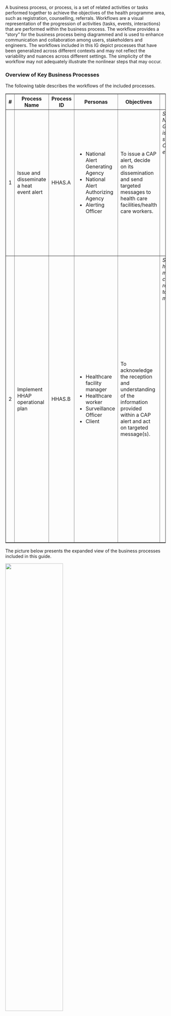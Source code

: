 A business process, or process, is a set of related activities or tasks 
performed together to achieve the objectives of the health programme area, 
such as registration, counselling, referrals. Workflows are a visual 
representation of the progression of activities (tasks, events, interactions) 
that are performed within the business process. The workflow provides a “story” 
for the business process being diagrammed and is used to enhance communication 
and collaboration among users, stakeholders and engineers. The workflows included in this IG depict processes that have been generalized across different contexts and may not reflect the variability and nuances across different settings. The simplicity of the workflow may not adequately illustrate the nonlinear steps that may occur.


### Overview of Key Business Processes 
The following table describes the workflows of the included processes. 

<table border="1" class="dataframe table table-striped table-bordered">
  <thead>
    <tr class="header">
      <th><strong>#</strong> </th>
      <th><strong>Process Name</strong> </th>
      <th><strong>Process ID</strong> </th>
      <th><strong>Personas</strong> </th>
      <th><strong>Objectives</strong> </th>
      <th><strong>Task set</strong> </th>
    </tr>
 </thead>
 <tbody>
    <tr class="odd">
      <td>1</td>
      <td>Issue and disseminate a heat event alert</td>
      <td>HHAS.A</td>
      <td>
        <ul>
            <li>National Alert Generating Agency</li>
            <li>National Alert Authorizing Agency</li>
            <li>Alerting Officer</li>
        </ul>
    </td>
      <td>To issue a CAP alert, decide on its dissemination  and send targeted messages to health care facilities/health care workers.</td>
      <td><i>Starting point: The National Alert Generating Agency issues and sends/publishes a CAP alert for a heat event.</i> <br>
    <ul>
        <li>Issue a heat event CAP alert</li>
        <li>Decide on alert dissemination authorization</li>
        <li>Review the system generated message(s)</li>
        <li>Review and validate the list of recipients</li>
        <li>Send targeted message(s)</li>
    </ul>
 </td>
    </tr>
     <tr class="even">
      <td>2</td>
      <td>Implement HHAP operational plan</td>
      <td>HHAS.B</td>
      <td>
        <ul>
            <li>Healthcare facility manager</li>
            <li>Healthcare worker</li>
            <li>Surveillance Officer</li>
            <li>Client</li>
        </ul>
    </td>
    <td>To acknowledge the reception and understanding of the information provided within a CAP alert and act on targeted message(s).</td>
    <td><i>Starting point: The health facility manager/health care worker receives the targeted message(s).</i> <br>
        <ul>
            <li>Acknowledge the message(s) reception</li>
            <li><i>(Health facility manager)</i> Send message(s) to health-care workers</li>
            <li><i>(Health care worker)</i> Act on targeted message(s):
                <ul>
                    <li>Perform actions that reduce occupational heat stress;</li>
                    <li>Evaluate client symptoms against case definition;</li>
                    <li>Report cases that meet the heat-related case definition.</li>
                </ul>
            </li>
            <li><i>(Surveillance officer)</i> Conduct heat event investigation </li>
            <li><i>(Surveillance officer)</i> Compile and submit heat event report </li>
        </ul>
    </td>
    </tr>
  </tbody>
</table>

The picture below presents the expanded view of the business processes included in this guide.


<img src="./All_processes_expanded_v4.svg" style="width:60%; align:center"/>
<br clear="all"/>

Notes: 
- "Issue HEAT-HEALTH action plan" and "Registration" sub-processes are linked to the overall HHAS process but are out of scope in this iteration (colored in purple in the diagram);
- The source file of the business processes designed for this guide can be downloaded [here](HHAS L2_BPMN files.zip).

#### A. Business process for issuing and disseminating a heat event alert

**Objective:** To issue a CAP alert, decide on its dissemination  and send targeted messages to health care facilities/health care workers.

**Notes and annotations:**

<ol>
  <li>Forecast an upcoming heat event
    <ul>
      <li>The National Alert Generating Agency uses climatological information and weather forecasts to identify upcoming heat events. Estimations concluding that predefined thresholds will be breached represent the trigger point for a HHAS workflow. The decision to issue or not a heat event alert should be determined from close collaboration of climate, weather, and health communities and policy developers and represents a judgment call of the group of people involved in the decision-making process.</li>
    </ul>
  </li>
  <li>Issue a heat event CAP alert (“Alert”)
    <ul>
      <li>The Alert originator issues a heat event alert in the form of a Common Alerting Protocol (CAP) alert;</li>
      <li>The Alert should follow a CAP format, which is an open, non-proprietary digital message format (RSS , ATOM , or MQTT ) for all types of alerts and notifications (Ref ITU CAP). CAP assists with clear quick action-oriented messaging through machine-to-machine dissemination and to a variety of partners and the public, through a generic XML format;</li>
      <li>One of the most used methods for disseminating CAP alerts is via the publish/subscribe mechanism, also known as CAP alert feeds. The subscribed actors, including the National Alert Authorizing Agency, can fetch the alert, usually via an alert aggregator service integrated into the HHAS solution;</li>
      <li>Beside the commonly used publish/subscribe mechanism for disseminating CAP alerts, other solutions can be implemented for delivering the CAP alerts (e.g. Mobile Alert Communication Management (mACM) IHE profile). The dissemination method and technology remain a decision to be made during implementation;</li>
      <li>Guidelines:
        <ul>
          <li>Common alerting protocol (CAP 1.2), ITU-T X.1303 bis<sup id="ref1"><a href="#fn1">1</a></sup>;</li>
          <li>Common Alerting Protocol Version 1.2, OASIS<sup id="ref2"><a href="#fn2">2</a></sup>;</li>
          <li>Common Policies and Practices (Version 03)<sup id="ref3"><a href="#fn3">3</a></sup>;</li>
          <li>Mobile Alert Communication Management (mACM) IHE profile<sup id="ref4"><a href="#fn4">4</a></sup>;</li>
        </ul>
      </li>
    </ul>
  </li>
  <li>Decide on Alert dissemination authorization
    <ul>
      <li>The National Alert Authorizing Agency decides if the alert needs to be disseminated to health care facilities and/or healthcare workers. If available, decision-support logic integrated into the HHAS can help with the decision-making process;</li>
      <li>The decision process to authorize a heat-event and the group or Agency tasked to abide by that authorization process, should be decided on and developed through a co-design approach. Co-design involves the collaboration and active participation of multiple groups in the collective development to meet the diverse needs of those likely to benefit from heat event and heat-health related warnings. Important groups involved in the co-design process would include, NHMS, health ministries and associated agencies, social services, the emergency services, environmental health policy- and decision-makers, representatives of specific target (heat vulnerable/at risk/indigenous) groups for warnings and the public;</li>
      <li>Based on the co-design process, the Alert Authorizing Agency should make an interpretation of the hazard forecasts and impact estimates. Contextual factors, such as concurrent hazards which may hamper the population's ability to adapt their behaviours or environments (e.g., wildfires), pressures on the delivery of health and social care services (e.g., COVID-19 pandemic) and other indirect factors that might determine the general level of heat-related vulnerability such as the cost of energy for cooling.</li>
    </ul>
  </li>
  <li>Dissemination to health-care workers authorized?
    <ul>
      <li>The Alert dissemination may be approved or disapproved;</li>
      <li>If approved, the system may include a confirmation of approval before further dissemination.</li>
    </ul>
  </li>
  <li>Review the system generated message(s)
    <ul>
      <li>Once approved, the HHAS enhances automatically the Alert content with guidance from the HHAP, based on pre-defined logic;</li>
      <li>The Alerting Officer receives a notification via the HHAS of a new Alert on subscribed CAP Feed and reviews the Alert, including the enhancements proposed by the HHAS.</li>
    </ul>
  </li>
  <li>Adaptation needed?
    <ul>
      <li>The Alerting Officer determines if any additional enhancements are required for needs contextualized to the regions of impact.</li>
    </ul>
  </li>
  <li>Determine if direct dissemination to health workers is necessary
    <ul>
      <li>The Alerting Officer follows the operational guidance from the local Heat Health Action Plan to determine if the alert must be sent directly to health care workers as well or only to healthcare facilities (health service managers).</li>
    </ul>
  </li>
  <li>Retrieve and review the list of recipients
    <ul>
      <li>The affected area indicated in the Alert is the main criterion used to determine who are the recipients of the message;</li>
      <li>The Alerting Officer identifies the impacted healthcare facility/healthcare workers through local mapping and healthcare registries;</li>
      <li>The HHAS can automatically retrieve the list of recipients from the health facilities registry and/or health workers registry if those are available and interoperable with the HHAS. The Alerting Officer can review and update the list, for example add or remove recipients, as necessary.</li>
    </ul>
  </li>
  <li>Send targeted message(s)
    <ul>
      <li>The Alert, containing targeted information, is sent to the health care facilities and/or health care workers via appropriate distribution mechanisms.</li>
    </ul>
  </li>
  <li>Targeted message(s) for health service managers sent</li>
  <li>Acknowledgment received for message(s) delivered to health service managers
    <ul>
      <li>The acknowledgement messages, sent via explicit acknowledgment actions or implicitly via system mechanisms, are received. This event closes the alert dissemination to health service managers workflow.</li>
    </ul>
  </li>
  <li>Targeted message(s) for health care workers sent</li>
  <li>Acknowledgment received for message(s) delivered to health care workers
    <ul>
      <li>The acknowledgement messages, sent via explicit acknowledgment actions or implicitly via system mechanisms, are received. This event closes the alert dissemination to health care workers workflow.</li>
    </ul>
  </li>
  <li>Generate targeted message(s) with extra guidance
    <ul>
      <li>The CAP message should be adapted based on the contextual factors of the heat event alert. In addition to the CAP standard elements (urgency, severity, certainty, etc.) included in the CAP alert provided by the Alert Generating Agency, contextualized details should be included, such as the potential impacts, disaggregated by vulnerable groups, and clear actions to reduce risk. Risk messaging can be co-developed in advance of a hazard with affected populations to help increase their preparation, based on the level of severity;</li>
      <li>Other improvements could include language adaptation or communication style of the healthcare facilities/workers, such as preference for adaptation measures;</li>
      <li>The resulting CAP message should be altered directly on the CAP Feed Service and maintain CAP message structure.</li>
    </ul>
  </li>
</ol>


#### B. Business process for implementing HHAP operational plan

**Objective:** To acknowledge the reception and understanding of the information provided within a CAP alert and act on targeted message(s).

**Notes and annotations:**

<ol>
  <li>Receives targeted message(s) for healthcare facility mangers
    <ul>
      <li>The targeted message(s) with guidance based on the HHAP and any extra local specificity is received by the health service managers. The managers should thoughtfully assess whether all the actions suggested in the messages are appropriate for their specific work environments, prioritizing the health and wellbeing of both clients (or patients) and staff.</li>
    </ul>
  </li>
  <li>Acknowledgement sent for reception of targeted message(s) for managers
    <ul>
      <li>The acknowledgement can be done:<br>
        <ul>
          <li>formally, via an explicit action such as confirming the alert reception by clicking a button, a link or by sending an email, etc.;</li>
          <li>informally and automatically performed by the system, for example, through the “read receipt” mechanism.</li>
        </ul>
      </li>
    </ul>
  </li>
  <li>Send message(s) to healthcare workers
    <ul>
      <li>Message(s) is(are) disseminated to the front-line health workers for their action and follow-up, in accordance with HHAP operational plans;</li>
      <li>The guidance can include specific actions to be performed by the health care workers to reduce potential negative impacts for the health system clients and/or advice on how to avoid exposure to occupational heat stress.</li>
    </ul>
  </li>
  <li>Act on targeted message(s)
    <ul>
      <li>The health care workers who receive the targeted message(s) perform suggested actions to prepare for and respond to the heat event alert;</li>
      <li>In clinical settings, health care workers should apply clinical judgment to respond appropriately to each patient’s or client’s individual needs. They should understand the health risks associated with extreme heat and know how to take protective measures. If a patient or client appears to be at risk of overheating—such as living in an excessively hot room or home—health care workers should know what actions need to be performed to ensure their immediate safety.</li>
    </ul>
    <ul>
      <li>4.1 Perform actions that reduce occupational heat stress
        <ul>
          <li>The health workers are one of the risk groups exposed to occupational heat stress. The health worker should perform the necessary actions to mitigate the negative impact the heat event can have on their mental and physical health.</li>
        </ul>
      </li>
      <li>4.2 Evaluate client symptoms against case definition
        <ul>
          <li>The health worker evaluates the health status of clients presenting with a heat-related illness. The symptoms are evaluated against heat-related case definition used in the country or region;</li>
          <li>The health worker takes appropriate actions, according to the HHAP and other clinical guidance.</li>
          <li>Guidance:
            <ul>
              <li>Public health advice on preventing health effects of heat: new and updated information for different audiences<sup id="ref5"><a href="#fn5">5</a></sup>;</li>
              <li>Treatment and Prevention of Heat-Related Illness | New England Journal of Medicine.<sup id="ref6"><a href="#fn6">6</a></sup></li>
            </ul>
          </li>
        </ul>
      </li>
      <li>4.3 Is the definition of a heat-related case met?</li>
      <li>4.4 Report case
        <ul>
          <li>A case that meets the definition of a heat-related case is reported to the surveillance team;</li>
          <li>Reporting the cases related to a heat event should be done as soon as they are detected, to allow for a real-time syndromic surveillance. This leads to better response time and actions, for example the surveillance data (daily deaths, daily calls to health information lines, daily ambulance calls, daily emergency room visits, occupancy rate of emergency room beds, etc.) might show increases in morbidity and mortality which might result in a decision to increase the alert level;</li>
          <li>The reporting of heat-related cases should be done via the HHAS or other digital tools interoperable with the HHAS, such as dedicated surveillance modules.</li>
        </ul>
      </li>
      <li>4.5 Provide other relevant clinical services
        <ul>
          <li>The health worker might provide other relevant clinical and support services, including referrals, if the case is evaluated as not being a heat-related case. The services needed are specific to each client and clinical condition(s).</li>
        </ul>
      </li>
      <li>4.6 Continue HHAP response
        <ul>
          <li>The HHAP is followed and implemented for each heat event and heat season, until the deactivation point is reached. This usually happens after an assessment of criteria concluding that the meteorological and health conditions are no longer a threat;</li>
          <li>To account for any “lag effect” in health impacts and ensure that the deactivation of an alert is not premature, some communities continue heat-alert activities for a few days after extreme heat conditions expire.</li>
          <li>Guidance:
            <ul>
              <li>Heat-Health Alerting system: guidance for health and social care providers.<sup id="ref7"><a href="#fn7">7</a></sup></li>
              <li>Heat Alert and Response Systems to Protect Health: Best Practices Guidebook.<sup id="ref8"><a href="#fn8">8</a></sup></li>
            </ul>
          </li>
        </ul>
      </li>
    </ul>
  </li>
  <li>Threshold for heat-related cases breached?
    <ul>
      <li>The impact-based thresholds for heat-related cases are established based on health data reported by healthcare workers. Reaching a pre-determined threshold can be an important criterion when deciding if a heat event investigation needs to be performed. The threshold values should be defined according to country specific guidelines and guidance documents.</li>
    </ul>
  </li>
  <li>Conduct heat event investigation
    <ul>
      <li>The surveillance officer performs a heat event investigation, focusing on assessing the impact of the heat event on health and on the effectiveness of the HHAP implementation. The investigation may require the involvement and expertise of an epidemiologist specialised in heat-related cases;</li>
      <li>Potential indicators that could be included in the analysis:
        <ul>
          <li>number of daily heat-related deaths relative to historical baseline;</li>
          <li>number of daily emergency calls during the heat event;</li>
          <li>number of daily emergency room visits and hospitalizations during the heat event.</li>
        </ul>
      </li>
      <li>Guidance:
        <ul>
          <li>Heat Alert and Response Systems to Protect Health: Best Practices Guidebook.<sup id="ref8"><a href="#fn8">8</a></sup></li>
        </ul>
      </li>
    </ul>
  </li>
  <li>Compile and submit heat event report
    <ul>
      <li>The Surveillance Officer compiles and submits the heat event report based on the data reported by the healthcare workers and the heat event investigation conducted, if any. The reports inform further adjustments to the HHAP by providing relevant information for stakeholders, such as data that better explain the temperature-mortality relationships or the cost-effectiveness of interventions. The development of the HHAP is an iterative process that should include conclusions made based on surveillance and reporting data generated for past heat events;</li>
      <li>The quality of reports can be influenced by the capacity of the health system to deliver surveillance data.</li>
      <li>Guidance:
        <ul>
          <li>Heat Alert and Response Systems to Protect Health: Best Practices Guidebook.<sup id="ref8"><a href="#fn8">8</a></sup></li>
          <li>“9.4 Use of surveillance data and monitoring in HHAPs”, Heat and health in the WHO European Region: updated evidence for effective prevention.<sup id="ref9"><a href="#fn9">9</a></sup></li>
        </ul>
      </li>
    </ul>
  </li>
  <li>Receives targeted message(s) for healthcare workers
    <ul>
      <li>A trigger event for the implementation of the HHAP operational plan is the reception of targeted message(s) directly by the health care workers. This step implies that the message(s) is(are) directly disseminated to health care workers, without waiting for the information to be sent by the health service managers. This represents a streamlined workflow, based on strong DPI components and reliable distribution mechanisms.</li>
    </ul>
  </li>
  <li>Acknowledgment sent for reception of targeted message(s) for staff
    <ul>
      <li>The health care worker acknowledges the message reception. The acknowledgement can be done:
        <ul>
          <li>formally, via an explicit action such as confirming the message reception by clicking a button, a link or by sending an email, etc.;</li>
          <li>informally and automatically performed by the system, for example, through the “read receipt” mechanism.</li>
        </ul>
      </li>
    </ul>
  </li>
  <li>Experiences heat-related illness (2d-2w after alert is sent)
    <ul>
      <li>The heat event alert is sent in advance of the onset date of the heat wave. Therefore, there is usually a delay between the date when a heat event alert is received by the health workers and the first impact on the health system is perceived, for example when the clients start experiencing heat-related illnesses and present to healthcare facilities. This delay might represent a couple of days or weeks, depending on how much time in advance the heat event is forecasted and the alert is sent.</li>
    </ul>
  </li>
</ol>

<hr>
<p><b>References:</b></p>
<section id="footnotes">
  <p id="fn1"><sup>1</sup> <a href="https://www.itu.int/en/ITU-D/Emergency-Telecommunications/Documents/2020/T-REC-X.1303bis-201403-.pdf" target="_blank">SERIES X: DATA NETWORKS, OPEN SYSTEM COMMUNICATIONS AND SECURITY. Secure applications and services – Emergency communications. Common alerting protocol (CAP 1.2). Geneva: International Telecommunication Union; 2014</a> <a href="#ref1">↩</a></p>
  
  <p id="fn2"><sup>2</sup> <a href="https://docs.oasis-open.org/emergency/cap/v1.2/CAP-v1.2-os.html" target="_blank">Common Alerting Protocol Version 1.2, OASIS Standard</a> <a href="#ref2">↩</a></p>
  
  <p id="fn3"><sup>3</sup> <a href="https://docs.google.com/document/d/1h_6mtP8WMnyxKyzN_YTI4N2XR9QuTWs3/edit?pli=1&tab=t.0" target="_blank">Common Policies and Practices (Version 03)</a> <a href="#ref3">↩</a></p>
  
  <p id="fn4"><sup>4</sup> <a href="https://www.ihe.net/uploadedFiles/Documents/ITI/IHE_ITI_Suppl_mACM.pdf" target="_blank">Mobile Alert Communication Management (mACM) IHE profile</a> <a href="#ref4">↩</a></p>
  <p id="fn5"><sup>5</sup> <a href="https://iris.who.int/handle/10665/341580" target="_blank">Public health advice on preventing health effects of heat: new and updated information for different audiences. World Health Organization. Regional Office for Europe. 2011</a> <a href="#ref5">↩</a></p>
  
  <p id="fn6"><sup>6</sup> <a href="https://doi.org/10.1056/NEJMcp2210623" target="_blank">Treatment and Prevention of Heat-Related Illness. New England Journal of Medicine. Sorensen Cecilia, Hess Jeremy. 2022. doi: 10.1056/NEJMcp2210623</a> <a href="#ref6">↩</a></p>
  
  <p id="fn7"><sup>7</sup> <a href="https://www.gov.uk/guidance/heat-health-alerting-system-guidance-for-health-and-social-care-providers" target="_blank">Heat-Health Alerting system: guidance for health and social care providers. UK Health Security Agency. 2024</a> <a href="#ref7">↩</a></p>
  
  <p id="fn8"><sup>8</sup> <a href="https://www.canada.ca/content/dam/hc-sc/migration/hc-sc/ewh-semt/alt_formats/pdf/pubs/climat/response-intervention/response-intervention-eng.pdf" target="_blank">Heat Alert and Response Systems to Protect Health: Best Practices Guidebook. Health Canada, Water, Air and Climate Change Bureau Healthy Environments and Consumer Safety Branch. 2012</a> <a href="#ref8">↩</a></p>
  
  <p id="fn9"><sup>9</sup> <a href="https://iris.who.int/handle/10665/339462" target="_blank">Heat and health in the WHO European Region: updated evidence for effective prevention. World Health Organization. Regional Office for Europe. 2021</a> <a href="#ref9">↩</a></p>
</section>